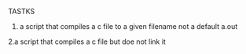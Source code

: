 TASTKS
1. a script that compiles a c file to a given filename not a default a.out

2.a script that compiles  a c file but doe not link it
